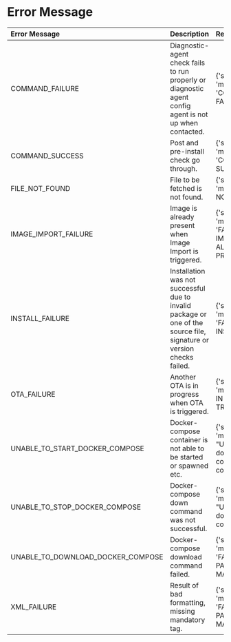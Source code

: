 # Error Message

| Error Message                     | Description                                                                                                           | Result                                                                   |
|:----------------------------------|:----------------------------------------------------------------------------------------------------------------------|:-------------------------------------------------------------------------|
| COMMAND_FAILURE                   | Diagnostic-agent check fails to run properly or diagnostic agent config agent is not up when contacted.               | {'status': 301, 'message': 'COMMAND FAILURE'}                            |
| COMMAND_SUCCESS                   | Post and pre-install check go through.                                                                                | {'status': 200, 'message': 'COMMAND SUCCESS'}                            |
| FILE_NOT_FOUND                    | File to be fetched is not found.                                                                                      | {'status': 404, 'message': 'FILE NOT FOUND'}                             |
| IMAGE_IMPORT_FAILURE              | Image is already present when Image Import is triggered.                                                              | {'status': 401, 'message': 'FAILED IMAGE IMPORT, IMAGE ALREADY PRESENT'} |
| INSTALL_FAILURE                   | Installation was not successful due to invalid package or one of the source file, signature or version checks failed. | {'status': 400, 'message': 'FAILED TO INSTALL'}                          |
| OTA_FAILURE                       | Another OTA is in progress when OTA is triggered.                                                                     | {'status': 302, 'message': 'OTA IN PROGRESS, TRY LATER'}                 | 
| UNABLE_TO_START_DOCKER_COMPOSE    | Docker-compose container is not able to be started or spawned etc.                                                    | {'status': 400, 'message': "Unable to start docker-compose container."}  |
| UNABLE_TO_STOP_DOCKER_COMPOSE     | Docker-compose down command was not successful.                                                                       | {'status': 400, 'message': "Unable to stop dockercompose container."}    |
| UNABLE_TO_DOWNLOAD_DOCKER_COMPOSE | Docker-compose download command failed.                                                                               | {'status': 300, 'message': 'FAILED TO PARSE/VALIDATE MANIFEST'}          |
| XML_FAILURE                       | Result of bad formatting, missing mandatory tag.                                                                      | {'status': 300, 'message': 'FAILED TO PARSE/VALIDATE MANIFEST'}          |
